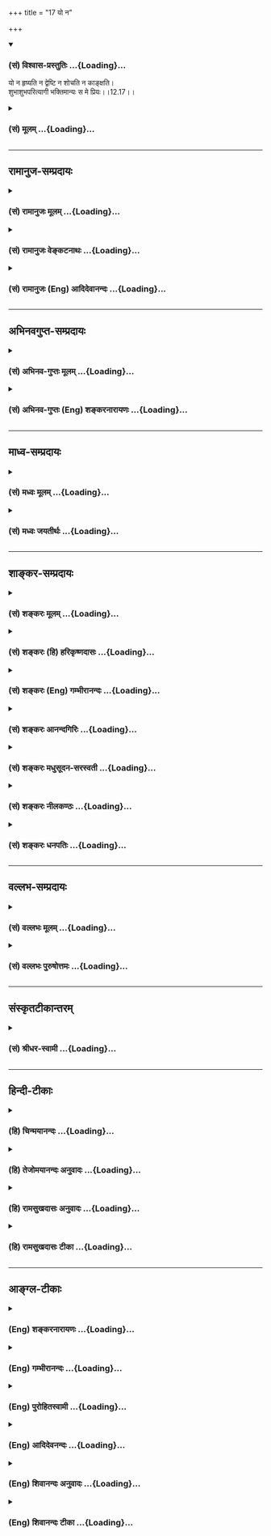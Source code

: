 +++
title = "17 यो न"

+++
<div class="js_include" newlevelforh1="3" title="(सं) विश्वास-प्रस्तुतिः" unfilled url="/purANam/mahAbhAratam/06-bhIShma-parva/02-bhagavad-gItA-parva/saMskRtam/vishvAsa-prastutiH/12_bhakti-yogaH/17_yo_na.md">
<details open><summary><h3>(सं) विश्वास-प्रस्तुतिः ...{Loading}...</h3></summary>

यो न हृष्यति न द्वेष्टि न शोचति न काङ्क्षति।  
शुभाशुभपरित्यागी भक्तिमान्यः स मे प्रियः।।12.17।।
</details>
</div>
<div class="js_include collapsed" newlevelforh1="3" title="(सं) मूलम्" unfilled url="/purANam/mahAbhAratam/06-bhIShma-parva/02-bhagavad-gItA-parva/saMskRtam/mUlam/12_bhakti-yogaH/17_yo_na.md">
<details><summary><h3>(सं) मूलम् ...{Loading}...</h3></summary>

यो न हृष्यति न द्वेष्टि न शोचति न काङ्क्षति।  
शुभाशुभपरित्यागी भक्तिमान्यः स मे प्रियः।।12.17।।
</details>
</div>


_________________
## रामानुज-सम्प्रदायः
<div class="js_include collapsed" newlevelforh1="3" title="(सं) रामानुजः मूलम्" unfilled url="/purANam/mahAbhAratam/06-bhIShma-parva/02-bhagavad-gItA-parva/saMskRtam/rAmAnujaH/mUlam/12_bhakti-yogaH/17_yo_na.md">
<details><summary><h3>(सं) रामानुजः मूलम् ...{Loading}...</h3></summary>

।।12.17।।**यो न हृष्यति** यद् मनुष्याणां हर्षनिमित्तं प्रियजातं तत्
प्राप्य यः कर्मयोगी न हृष्यति; यत च अप्रिय तत् प्राप्य यो **न
द्वेष्टि;** यत् च मनुष्याणां शोकनिमित्तं भार्यापुत्रवित्तक्षयादिकं तत्
प्राप्य **न शोचति** तथाविधम् अप्राप्तं च न **काङ्क्षति;** यत् च
मनुष्याणां हर्षनिमित्तभार्यावित्तादि; तद् अप्राप्तं च न काङ्क्षति
इत्यर्थः। **शुभाशुभपरित्यागी** पापवत् पुण्यस्य अपि बन्धहेतुत्वाविशेषाद्
उभयपरित्यागी; **यः** एवंभूतो **भक्तिमान् स मे प्रियः।**

</details>
</div>
<div class="js_include collapsed" newlevelforh1="3" title="(सं) रामानुजः वेङ्कटनाथः" unfilled url="/purANam/mahAbhAratam/06-bhIShma-parva/02-bhagavad-gItA-parva/saMskRtam/rAmAnujaH/venkaTanAthaH/12_bhakti-yogaH/17_yo_na.md">
<details><summary><h3>(सं) रामानुजः वेङ्कटनाथः ...{Loading}...</h3></summary>

  
  
।।12.17।। अथ दैवादागतेष्वपि प्रियाप्रियेषु शोकहर्षाद्यभावोऽनागतेषु
निषिद्धव्यतिरिक्तेष्वपि वाञ्छारहितत्वं तत्कारणत्यागश्चोच्यतेयो न हृष्यति
इति श्लोकेन। हर्षामर्ष \[12।15\] इति पूर्वं पुरुषविशेषनिमित्तं हर्षादिकं
निषिद्धम् इह त्वर्थलाभादिनिमित्तमिति विशेष
इत्यभिप्रायेणाहयन्मनुव्याणामिति। यच्छब्दव्याख्यानरूपेणकर्मयोगी इत्यनेन
हर्षाभावहेतुः सूचितः। आत्मव्यतिरिक्तनिस्स्पृहो ह्ययमिति भावः। अद्वेष्टा
सर्वभूतानाम् \[12।13\] इत्युक्ताद्विशेषज्ञापनायाहयच्चाप्रियं
तत्प्राप्येति। हेत्वनागमने हर्षद्वेषशोकादेरभावस्य
सर्वजनसाधारणत्वाद्विकारहेतौ सति निर्विकारत्वं ह्यस्य विधेयो विशेष इति
ज्ञापनाय तत्तन्निमित्तकथनम्। मिथिलायां प्रदीप्तायां न मे किञ्चन
(ञ्चित्प्र) दह्यते \[म.भा.  
  
शास्त्रवेद्यमनिष्टसाधनं हि पापम्। श्रुतिश्च -- न सुकृतं न दुष्कृतम्
इत्युक्त्वा सर्वे पाप्मानोऽतो निवर्तन्ते \[छां.उ.8।4।1\] इति निगमनेन
सुकृतस्यापि पाप्मतामाह।  
  

</details>
</div>
<div class="js_include collapsed" newlevelforh1="3" title="(सं) रामानुजः (Eng) आदिदेवानन्दः" unfilled url="/purANam/mahAbhAratam/06-bhIShma-parva/02-bhagavad-gItA-parva/saMskRtam/rAmAnujaH/english/AdidevAnandaH/12_bhakti-yogaH/17_yo_na.md">
<details><summary><h3>(सं) रामानुजः (Eng) आदिदेवानन्दः ...{Loading}...</h3></summary>

12.17 He who does not 'rejoice', i.e., that Karma Yogin, who, on
obtaining things which cause joy to man, does not rejoice; who does not
'hate', does not hate on obtaining anything undesriable; who is not
'grieved' by common sorrows which cause grief among men, as the loss of
wife, son, fortune etc.; who 'does not desire' anything like wife, son,
fortune etc.; not already acired by him; who 'renounces good and evil,'
i.e., who renounces both merit and demerit because, like demert, merit
also causes bondage, there being no difference between them in this
respect - he who is like this and devoted to Me is dear to Me.

</details>
</div>


_________________
## अभिनवगुप्त-सम्प्रदायः
<div class="js_include collapsed" newlevelforh1="3" title="(सं) अभिनव-गुप्तः मूलम्" unfilled url="/purANam/mahAbhAratam/06-bhIShma-parva/02-bhagavad-gItA-parva/saMskRtam/abhinava-guptaH/mUlam/12_bhakti-yogaH/17_yo_na.md">
<details><summary><h3>(सं) अभिनव-गुप्तः मूलम् ...{Loading}...</h3></summary>

।।12.15 -- 12.20।। यस्मादित्यादि मे प्रिया इत्यन्तम्। अनिकेतः -- इदमेव
मया कर्तव्यम् इति यस्य नास्ति प्रतिज्ञा। यथाप्राप्तहेवाकितया
सुखदुःखादिकमुपभुञ्ज्ञानः परमेश्वरविषयसमावेशितहृदयः सुखेनैव प्राप्नोति
परमकैवल्यम् इति।  
  
।। शिवम्।।

</details>
</div>
<div class="js_include collapsed" newlevelforh1="3" title="(सं) अभिनव-गुप्तः (Eng) शङ्करनारायणः" unfilled url="/purANam/mahAbhAratam/06-bhIShma-parva/02-bhagavad-gItA-parva/saMskRtam/abhinava-guptaH/english/shankaranArAyaNaH/12_bhakti-yogaH/17_yo_na.md">
<details><summary><h3>(सं) अभिनव-गुप्तः (Eng) शङ्करनारायणः ...{Loading}...</h3></summary>

12.17 See Comment under 12.20

</details>
</div>


_________________
## माध्व-सम्प्रदायः
<div class="js_include collapsed" newlevelforh1="3" title="(सं) मध्वः मूलम्" unfilled url="/purANam/mahAbhAratam/06-bhIShma-parva/02-bhagavad-gItA-parva/saMskRtam/madhvaH/mUlam/12_bhakti-yogaH/17_yo_na.md">
<details><summary><h3>(सं) मध्वः मूलम् ...{Loading}...</h3></summary>

।।12.17।। Sri Madhvacharya did not comment on this sloka.,

</details>
</div>
<div class="js_include collapsed" newlevelforh1="3" title="(सं) मध्वः जयतीर्थः" unfilled url="/purANam/mahAbhAratam/06-bhIShma-parva/02-bhagavad-gItA-parva/saMskRtam/madhvaH/jayatIrthaH/12_bhakti-yogaH/17_yo_na.md">
<details><summary><h3>(सं) मध्वः जयतीर्थः ...{Loading}...</h3></summary>

।।12.17।। Sri Jayatirtha did not comment on this sloka.  
  

</details>
</div>


_________________
## शाङ्कर-सम्प्रदायः
<div class="js_include collapsed" newlevelforh1="3" title="(सं) शङ्करः मूलम्" unfilled url="/purANam/mahAbhAratam/06-bhIShma-parva/02-bhagavad-gItA-parva/saMskRtam/shankaraH/mUlam/12_bhakti-yogaH/17_yo_na.md">
<details><summary><h3>(सं) शङ्करः मूलम् ...{Loading}...</h3></summary>

।।12.17।। --,**यः न हृष्यति** इष्टप्राप्तौ; **न द्वेष्टि**
अनिष्टप्राप्तौ; **न शोचति** प्रियवियोगे; न च अप्राप्तं **काङ्क्षति;**
शुभाशुभे कर्मणी परित्यक्तुं शीलम् अस्य इति **शुभाशुभपरित्यागी भक्तिमान्
यः सः मे प्रियः**।।

</details>
</div>
<div class="js_include collapsed" newlevelforh1="3" title="(सं) शङ्करः (हि) हरिकृष्णदासः" unfilled url="/purANam/mahAbhAratam/06-bhIShma-parva/02-bhagavad-gItA-parva/saMskRtam/shankaraH/hindI/harikRShNadAsaH/12_bhakti-yogaH/17_yo_na.md">
<details><summary><h3>(सं) शङ्करः (हि) हरिकृष्णदासः ...{Loading}...</h3></summary>

।।12.17।। तथा --, जो इष्ट वस्तुकी प्राप्तिमें हर्ष नहीं मानता; अनिष्टकी
प्राप्तिमें द्वेष नहीं करता; प्रिय वस्तुका वियोग होनेपर शोक नहीं करता और
अप्राप्त वस्तुकी आकाङ्क्षा नहीं करता; ऐसा जो शुभ और अशुभ कर्मोंका त्याग
कर देनेवाला भक्तिमान् पुरुष है वह मेरा प्यारा है।

</details>
</div>
<div class="js_include collapsed" newlevelforh1="3" title="(सं) शङ्करः (Eng) गम्भीरानन्दः" unfilled url="/purANam/mahAbhAratam/06-bhIShma-parva/02-bhagavad-gItA-parva/saMskRtam/shankaraH/english/gambhIrAnandaH/12_bhakti-yogaH/17_yo_na.md">
<details><summary><h3>(सं) शङ्करः (Eng) गम्भीरानन्दः ...{Loading}...</h3></summary>

12.17 Yah, he who; na hrsyati, does not rejoice on getting a coveted
object; na dvesti, does not fret on getting an undesirable object; na
socati, does not lament on the loss of a dear one; and na kanksati, does
not hanker after an object not acired; subha-asubha-parityogi, who gives
up good and bad, who is apt to give up good and bad actions; bhaktiman,
who is full of devotion-he is dear to Me.

</details>
</div>
<div class="js_include collapsed" newlevelforh1="3" title="(सं) शङ्करः आनन्दगिरिः" unfilled url="/purANam/mahAbhAratam/06-bhIShma-parva/02-bhagavad-gItA-parva/saMskRtam/shankaraH/AnandagiriH/12_bhakti-yogaH/17_yo_na.md">
<details><summary><h3>(सं) शङ्करः आनन्दगिरिः ...{Loading}...</h3></summary>

।।12.17।। द्वेषहर्षादिराहित्यमपि ज्ञानिनो लक्षणमित्याह -- **किञ्चेति।**
सर्वारम्भपरित्यागीत्यनेन विहितकाम्यत्यागस्योक्तत्वाद्विहितादन्यत्र
मासङ्कोचीति विशिनष्टि -- **शुभाशुभेति।**

</details>
</div>
<div class="js_include collapsed" newlevelforh1="3" title="(सं) शङ्करः मधुसूदन-सरस्वती" unfilled url="/purANam/mahAbhAratam/06-bhIShma-parva/02-bhagavad-gItA-parva/saMskRtam/shankaraH/madhusUdana-sarasvatI/12_bhakti-yogaH/17_yo_na.md">
<details><summary><h3>(सं) शङ्करः मधुसूदन-सरस्वती ...{Loading}...</h3></summary>

।।12.17।। य इति। किंच समदुःखसुख इत्येतद्विवृणोति -- यो न हृष्यति
इष्टप्राप्तौ; न द्वेष्टि अनिष्टप्राप्तौ; न शोचति प्राप्तेष्टवियोगे; न
काङ्क्षति अप्राप्तेष्टसंयोगे। सर्वारम्भपरित्यागीत्येतद्विवृणोति --
शुभेति। शुभाशुभे सुखसाधनदुःखसाधने कर्मणी परित्यक्तुं शीलमस्येति
शुभाशुभपरित्यागी भक्तिमान्यः स मे प्रियः।

</details>
</div>
<div class="js_include collapsed" newlevelforh1="3" title="(सं) शङ्करः नीलकण्ठः" unfilled url="/purANam/mahAbhAratam/06-bhIShma-parva/02-bhagavad-gItA-parva/saMskRtam/shankaraH/nIlakaNThaH/12_bhakti-yogaH/17_yo_na.md">
<details><summary><h3>(सं) शङ्करः नीलकण्ठः ...{Loading}...</h3></summary>

।।12.17।। एतमेव श्लोकं व्याचष्टे त्रिभिः श्लोकैः -- **यो नेति।** इष्टलाभे
सति न हृष्यति। अनिष्टप्राप्तौ न द्वेष्टि। इष्टवियोगे सति न शोचति।
इष्टसंयोगमनिष्टपरिहारं वा न काङ्क्षति। अनपेक्षत्वात्। शुभं कल्याणं
पुण्यं अशुभममङ्गलं पापं च ते उभे परित्युक्तं शीलमस्य स शुभाशुभपरित्यागी।
एतेन शुचित्वं व्याख्यातम्। ,भक्तिमान्भक्तौ सततोद्युक्त इति दक्ष इत्यर्थः।

</details>
</div>
<div class="js_include collapsed" newlevelforh1="3" title="(सं) शङ्करः धनपतिः" unfilled url="/purANam/mahAbhAratam/06-bhIShma-parva/02-bhagavad-gItA-parva/saMskRtam/shankaraH/dhanapatiH/12_bhakti-yogaH/17_yo_na.md">
<details><summary><h3>(सं) शङ्करः धनपतिः ...{Loading}...</h3></summary>

।।12.17।। किंच हर्षादिराहित्यमपि तत्त्वविदो विशेषणमित्याशयेनाह -- य इति।
यत्तु एतमेव श्लोकं व्याचष्टे त्रिभिः श्लोकैर्य इति तुदपेक्ष्यम्।
भाष्योक्तरीत्याऽपौनरुक्त्यसंभवे व्याख्यानव्याख्येयकल्पनाया
अन्याय्यत्वात्। यः इष्टप्राप्तौ न हृष्यति हर्ष न प्राप्नोति।
अनिष्टप्राप्तौ न द्वेष्टि द्वेषं न करोति। अद्वेष्टा सर्वभूतानामित्यत्र
सर्वभूतेषु सामान्यद्वेषाभावः स्वाभाविक उक्तः; अत्र त्वनिष्टप्राप्तौ
तत्प्रत्युक्तद्वेषविशेषाभाव इत्यपौनक्त्यम्। प्रियवियोगे न शोचति शोकं
मानसं तापं नाङ्गीकरोति। अप्राप्तं च न काङ्क्षति। शुभाशुभे पुण्यतापे
कर्मणी परित्युक्तं शीलमस्येति तथा सर्वारम्भपरित्यागीत्यनेन
वेदोक्तनित्यनैमित्तिककाम्यकर्मातिरिक्तसर्वारम्भपरित्यागीति सर्वपदसंकोचो
माभूदित्यत उक्तं शुभाशुभपरित्यागीत्यनेन
वेदोक्तनित्यनैमित्तिककाम्यकर्मातिरिक्तसर्वारम्भपरित्यागीति सर्वपदसंकोचो
माभूदित्यत उक्तं शूभाशूभपरित्यागीति। भक्तिमान् यः स मे प्रियः।

</details>
</div>


_________________
## वल्लभ-सम्प्रदायः
<div class="js_include collapsed" newlevelforh1="3" title="(सं) वल्लभः मूलम्" unfilled url="/purANam/mahAbhAratam/06-bhIShma-parva/02-bhagavad-gItA-parva/saMskRtam/vallabhaH/mUlam/12_bhakti-yogaH/17_yo_na.md">
<details><summary><h3>(सं) वल्लभः मूलम् ...{Loading}...</h3></summary>

।।12.17।। किञ्च यो न हृष्यति न द्वेष्टि च। परस्य दुःखं सुखं वा दृष्ट्वा
प्राकृतवत् धनादिव्ययेऽपि न शोचति। न च तत्काङ्क्षति स्वभोगार्थंभगवानेव
प्रभुः सर्वं विदधाति; निजेच्छातः करिष्यति इति भावेन न प्रार्थयते;
चिन्तां वा न करोतीति। शुभाशुभपरित्यागी यः स भक्तिमान्मे प्रियः।

</details>
</div>
<div class="js_include collapsed" newlevelforh1="3" title="(सं) वल्लभः पुरुषोत्तमः" unfilled url="/purANam/mahAbhAratam/06-bhIShma-parva/02-bhagavad-gItA-parva/saMskRtam/vallabhaH/puruShottamaH/12_bhakti-yogaH/17_yo_na.md">
<details><summary><h3>(सं) वल्लभः पुरुषोत्तमः ...{Loading}...</h3></summary>

  
  
।।12.17।। किञ्च -- यो नेति। यः लौकिकप्रियाप्त्या न हृष्यति;
तथैवाप्रियादिना न द्वेष्टि तथाच सेवार्थवस्तुनाशे न शोचति; न
तदाकाङ्क्षति। शुभाशुभे स्वर्गनरकादिरूपे त्यजति। सर्वत्र भगवदिच्छां
ज्ञात्वा लीलात्वेन व्यवहरतीत्यर्थः। एतादृशो यो भक्तिमान् भक्तियुक्तः स
मे प्रियः।  
  

</details>
</div>


_________________
## संस्कृतटीकान्तरम्
<div class="js_include collapsed" newlevelforh1="3" title="(सं) श्रीधर-स्वामी" unfilled url="/purANam/mahAbhAratam/06-bhIShma-parva/02-bhagavad-gItA-parva/saMskRtam/shrIdhara-svAmI/12_bhakti-yogaH/17_yo_na.md">
<details><summary><h3>(सं) श्रीधर-स्वामी ...{Loading}...</h3></summary>

।।12.17।। किंच **-- येनेति।** प्रियं प्राप्य यो न हृष्यति; अप्रियं
प्राप्य यो न द्वेष्टि; इष्टार्थनाशे सति यो न शोचति; अप्राप्तमर्थं न
काङ्क्षति; शुभाशुभे पुण्यपापे परित्यक्तुं शीलं यस्य एवंभूतो भूत्वा यो
मद्भक्तिमान्स मे प्रियः।

</details>
</div>


_________________
## हिन्दी-टीकाः
<div class="js_include collapsed" newlevelforh1="3" title="(हि) चिन्मयानन्दः" unfilled url="/purANam/mahAbhAratam/06-bhIShma-parva/02-bhagavad-gItA-parva/hindI/chinmayAnandaH/12_bhakti-yogaH/17_yo_na.md">
<details><summary><h3>(हि) चिन्मयानन्दः ...{Loading}...</h3></summary>

।।12.17।। वह पुरुष परम भक्त कहलाता है जिसने मन और बुद्धि की अनात्म
उपाधियों तथा जगत् से अपने तादात्म्य को त्याग कर आनन्दस्वरूप आत्मा में
दृढ़ स्थिति प्राप्त कर ली है। अत यह स्वाभाविक ही है कि अनात्म जगत् से
होने वाले सुखदुखादिक अनुभव उसे किसी भी प्रकार से न आकर्षित कर सकते हैं
और न विचलित। इसे ही इस श्लोक में बताया गया है। सामान्य मनुष्य जगत् की सभी
वस्तुओं को वे जैसी हैं; वैसी ही नहीं देखता। उसे कोई वस्तु प्रिय होती है;
तो कोई अप्रिय। तत्पश्चात् वह प्रिय वस्तु की आकांक्षा या इच्छा करता है और
अप्रिय से द्वेष। इसके पश्चात्; तीसरा द्वन्द्व उत्पन्न होता हैं प्रवृत्ति
और निवृत्ति का; अर्थात् इच्छित वस्तु को प्राप्त करने के लिए और द्वेष्य
वस्तु को त्यागने के लिए वह प्रयत्न करता है। इसके परिणामस्वरूप इष्ट की
प्राप्ति होने पर वह हर्षित होता है; अन्यथा शोक करता है। ज्ञानी भक्त में
इन समस्त विकारों और प्रतिक्रियाओं का यहाँ अभाव बताया गया है। इसका कारण
यह है कि वह अपने परम आनन्दस्वरूप में स्थित होने के कारण बाह्य मिथ्या
वस्तुओं में सुख और दुख की कल्पना करके उनसे राग या द्वेष नहीं करता। राग
और द्वेष के द्वन्द्व के अभाव में हर्ष और शोक का स्वत अभाव हो जाता है। वह
भक्त जगत् को अपनी कल्पना की दृष्टि से न देखकर यथार्थ रूप में देखता
है। शभाशुभपरित्यागी जब मनुष्य अपने आनन्दस्वरूप को नहीं जानता है वह बाह्य
जगत् में सुख और शान्ति की खोज करता रहता है। उस स्थिति में; अपने राग और
द्वेष के कारण वस्तुओं की प्राप्ति के लिए शुभ और अशुभ (पुण्य और पाप)
दोनों ही प्रकार के कर्म करता है। परन्तु; भक्त के मन में राग और द्वेष
नहीं होने के कारण वह शुभ और अशुभ दोनों ही से मुक्त हो जाता है। इस प्रकार
हम देखते हैं कि उपर्युक्त श्लोक में प्रयुक्त सभी शब्दों का एक विशेष गूढ़
अभिप्राय है; अन्यथा केवल वाच्यार्थ को ही स्वीकार करने पर ऐसा प्रतीत होगा
कि ज्ञानी भक्त कोई शव अथवा पाषाण मात्र है; क्योंकि वह न इच्छा करता है और
न द्वेष न हर्षित होता है और न दुखी अर्थात् वह मृत पड़ा रहता है यह श्लोक
इस बात का अत्यन्त प्रभावी उदाहरण है कि धर्मशास्त्रों के शब्दों का
वाच्यार्थ उसके मर्म या प्रयोजन को स्पष्ट नहीं करता है। अत उनके
लक्ष्यार्थ पर विचार करना आवश्यक हो जाता है। इस श्लोक में वर्णित गुणें से
युक्त भक्त भगवान् को प्रिय होता है। यह श्लोक प्रस्तुत प्रकरण का चतुर्थ
भाग है; जिसमें ज्ञानी भक्त के और छ लक्षण बताये गये हैं। इस प्रकार अब तक
छब्बीस गुणों को बताया गया है; जो भक्त के स्वाभाविक लक्षण होते हैं।

</details>
</div>
<div class="js_include collapsed" newlevelforh1="3" title="(हि) तेजोमयानन्दः अनुवादः" unfilled url="/purANam/mahAbhAratam/06-bhIShma-parva/02-bhagavad-gItA-parva/hindI/tejomayAnandaH/anuvAdaH/12_bhakti-yogaH/17_yo_na.md">
<details><summary><h3>(हि) तेजोमयानन्दः अनुवादः ...{Loading}...</h3></summary>

।।12.17।। जो न हर्षित होता है और न द्वेष करता है; न शोक करता है और न
आकांक्षा; तथा जो शुभ और अशुभ को त्याग देता है, वह भक्तिमान् पुरुष मुझे
प्रिय है।।

</details>
</div>
<div class="js_include collapsed" newlevelforh1="3" title="(हि) रामसुखदासः अनुवादः" unfilled url="/purANam/mahAbhAratam/06-bhIShma-parva/02-bhagavad-gItA-parva/hindI/rAmasukhadAsaH/anuvAdaH/12_bhakti-yogaH/17_yo_na.md">
<details><summary><h3>(हि) रामसुखदासः अनुवादः ...{Loading}...</h3></summary>

।।12.17।। जो न कभी हर्षित होता है, न द्वेष करता है, न शोक करता है, न
कामना करता है और जो शुभ-अशुभ कर्मोंमें राग-द्वेषका त्यागी है, वह
भक्तिमान् मनुष्य मुझे प्रिय है।

</details>
</div>
<div class="js_include collapsed" newlevelforh1="3" title="(हि) रामसुखदासः टीका" unfilled url="/purANam/mahAbhAratam/06-bhIShma-parva/02-bhagavad-gItA-parva/hindI/rAmasukhadAsaH/TIkA/12_bhakti-yogaH/17_yo_na.md">
<details><summary><h3>(हि) रामसुखदासः टीका ...{Loading}...</h3></summary>

।।12.17।।***व्याख्या--*'यो न हृष्यति न द्वेष्टि न शोचति न
काङ्क्षति'--**मुख्य विकार चार हैं -- (1) राग, (2) द्वेष, (3) हर्ष और (4)
शोक **(टिप्पणी प₀ 656.2)**। सिद्ध भक्तमें ये चारों ही विकार नहीं होते।
उसका यह अनुभव होता है कि संसारका प्रतिक्षण वियोग हो रहा है और भगवान्से
कभी वियोग होता ही नहीं। संसारके साथ कभी संयोग था नहीं, है नहीं, रहेगा
नहीं और रह सकता भी नहीं। अतः संसारकी कोई,स्वतन्त्र सत्ता नहीं है -- इस
वास्तविकताका अनुभव कर लेनेके बाद (जडताका कोई सम्बन्ध न रहनेपर) भक्तका
केवल भगवान्के साथ अपने नित्यसिद्ध सम्बन्धका अनुभव अटलरूपसे रहता है। इस
कारण उसका अन्तःकरण राग-द्वेषादि विकारोंसे सर्वथा मुक्त होता है। भगवान्का
साक्षात्कार होनेपर ये विकार सर्वथा मिट जाते हैं।  
साधनावस्थामें भी साधक ज्यों-ज्यों साधनमें आगे बढ़ता है, त्यों-ही-त्यों
उसमें राग-द्वेषादि कम होते चले जाते हैं। जो कम होनेवाला होता है, वह
मिटनेवाला भी होता है। अतः जब साधनावस्थामें ही विकार कम होने लगते हैं, तब
सहज ही यह अनुमान लगाया जा सकता है कि सिद्धावस्थामें भक्तमें ये विकार
नहीं रहते, पूर्णतया मिट जाते हैं।  
हर्ष और शोक -- दोनों राग-द्वेषके ही परिणाम हैं। जिसके प्रति राग होता
है, उसके संयोगसे और जिसके प्रति द्वेष होता है, उसके वियोगसे 'हर्ष' होता
है। इसके विपरीत जिसके प्रति राग होता है, उसके वियोग या वियोगकी आशङ्कासे
और जिसके प्रति द्वेष होता है, उसके संयोग या संयोगकी आशङ्कासे 'शोक' होता
है। सिद्ध भक्तमें राग-द्वेषका अत्यन्ताभाव होनेसे स्वतः एक साम्यावस्था
निरन्तर रहती है। इसलिये वह विकारोंसे सर्वथा रहित होता है।  
जैसे रात्रिके समय अन्धकारमें दीपक जलानेकी कामना होती है; दीपक जलानेसे
हर्ष होता है, दीपक बुझानेवालेके प्रति द्वेष या क्रोध होता है और पुनः
दीपक कैसे जले -- ऐसी चिन्ता होती है। रात्रि होनेसे ये चारों बातें होती
हैं। परन्तु मध्याह्नका सूर्य तपता हो तो दीपक जलानेकी कामना नहीं होती,
दीपक जलानेसे हर्ष नहीं होता, दीपक बुझानेवालेके प्रति द्वेष या क्रोध नहीं
होता और (अँधेरा न होनेसे) प्रकाशके अभावकी चिन्ता भी नहीं होती। इसी
प्रकार भगवान्से विमुख और संसारके सम्मुख होनेसे शरीरनिर्वाह और सुखके लिये
अनुकूल पदार्थ, परिस्थिति आदिके मिलनेकी कामना होती है इनके मिलनेपर हर्ष
होता है; इनकी प्राप्तिमें बाधा पहुँचानेवालेके प्रति द्वेष या क्रोध होता
है; और इनके न मिलनेपर 'कैसे मिलें' ऐसी चिन्ता होती है। परन्तु जिसको
(मध्याह्नके सूर्यकी तरह) भगवत्प्राप्ति हो गयी है, उसमें ये विकार कभी
नहीं रहते। वह पूर्णकाम हो जाता है। अतः उसको संसारकी कोई आवश्यकता नहीं
रहती।  
**'शुभाशुभपरित्यागी'--**ममता, आसक्ति और फलेच्छासे रहित होकर ही शुभ
कर्म करनेके कारण भक्तके कर्म 'अकर्म' हो जाते हैं। इसलिये भक्तको शुभ
कर्मोंका भी त्यागी कहा गया है। राग-द्वेषका सर्वथा अभाव होनेके कारण उससे
अशुभ कर्म होते ही नहीं। अशुभ कर्मोंके होनेमें कामना, ममता, आसक्ति ही
प्रधान कारण हैं, और भक्तमें इनका सर्वथा अभाव होता है। इसलिये उसको अशुभ
कर्मोंका भी त्यागी कहा गया है। भक्त शुभ-कर्मोंसे तो राग नहीं करता और
अशुभ-कर्मोंसे द्वेष नहीं करता। उसके द्वारा स्वाभाविक शास्त्रविहित शुभ
कर्मोंका आचरण और अशुभ (निषिद्ध एवं काम्य) कर्मोंका त्याग होता है,
राग-द्वेषपूर्वक नहीं। राग-द्वेषका सर्वथा त्याग करनेवाला ही सच्चा त्यागी
है।  
मनुष्यको कर्म नहीं बाँधते, प्रत्युत कर्मोंमें राग-द्वेष ही बाँधते हैं।
भक्तके सम्पूर्ण कर्म राग-द्वेषरहित होते हैं, इसलिये वह शुभाशुभ सम्पूर्ण
कर्मोंका परित्यागी है।  
**'शुभाशुभपरित्यागी'** पदका अर्थ शुभ और अशुभ कर्मोंके फलका त्यागी भी
लिया जा सकता है। परन्तु इसी श्लोकके पूर्वार्धमें आये **'न हृष्यति न
द्वेष्टि न शोचति न काङ्क्षति'** पदोंका सम्बन्ध भी शुभ (अनुकूल) और अशुभ
(प्रतिकूल) कर्मफलके त्यागसे ही है। अतः यहाँ **'शुभाशुभपरित्यागी'** पदका
अर्थ शुभाशुभ कर्मफलका त्यागी माननेसे पुनरुक्ति-दोष आता है। इसलिये इस
पदका अर्थ शुभ एवं अशुभ कर्मोंमें राग-द्वेषका त्यागी ही मानना चाहिये।  
**'भक्तिमान्यः स मे प्रियः'--** भक्तकी भगवान्में अत्यधिक प्रियता रहती
है। उसके द्वारा स्वतः-स्वाभाविक भगवान्का चिन्त, स्मरण, भजन होता रहता है।
ऐसे भक्तको यहाँ **'भक्तिमान्'** कहा गया है। भक्तका भगवान्में अनन्य प्रेम
होता है; इसलिये वह भगवान्को प्रिय होता है।  
  
***सम्बन्ध--***अब आगेके दो श्लोकोंमें सिद्ध भक्तके दस लक्षणोंवाला
पाँचवाँ और अन्तिम प्रकरण कहते हैं।

</details>
</div>


_________________
## आङ्ग्ल-टीकाः
<div class="js_include collapsed" newlevelforh1="3" title="(Eng) शङ्करनारायणः" unfilled url="/purANam/mahAbhAratam/06-bhIShma-parva/02-bhagavad-gItA-parva/english/shankaranArAyaNaH/12_bhakti-yogaH/17_yo_na.md">
<details><summary><h3>(Eng) शङ्करनारायणः ...{Loading}...</h3></summary>

12.17. He, who neither delights no hates, nor grieves, nor craves; who
has renounced both the good and the bad results \[of actions\] and is
full of devotion \[to Me\]-he is dear to Me.

</details>
</div>
<div class="js_include collapsed" newlevelforh1="3" title="(Eng) गम्भीरानन्दः" unfilled url="/purANam/mahAbhAratam/06-bhIShma-parva/02-bhagavad-gItA-parva/english/gambhIrAnandaH/12_bhakti-yogaH/17_yo_na.md">
<details><summary><h3>(Eng) गम्भीरानन्दः ...{Loading}...</h3></summary>

12.17 He who does not rejoice, does not fret, does not lament, does not
hanker; who gives up good and bad, who is filled with devotion-he is
dear to Me.

</details>
</div>
<div class="js_include collapsed" newlevelforh1="3" title="(Eng) पुरोहितस्वामी" unfilled url="/purANam/mahAbhAratam/06-bhIShma-parva/02-bhagavad-gItA-parva/english/purohitasvAmI/12_bhakti-yogaH/17_yo_na.md">
<details><summary><h3>(Eng) पुरोहितस्वामी ...{Loading}...</h3></summary>

12.17 He who is beyond joy and hate, who neither laments nor desires, to
whom good and evil fortunes are the same, such a one is My beloved.

</details>
</div>
<div class="js_include collapsed" newlevelforh1="3" title="(Eng) आदिदेवनन्दः" unfilled url="/purANam/mahAbhAratam/06-bhIShma-parva/02-bhagavad-gItA-parva/english/AdidevanandaH/12_bhakti-yogaH/17_yo_na.md">
<details><summary><h3>(Eng) आदिदेवनन्दः ...{Loading}...</h3></summary>

12.17 He who rejoices not, nor hates, nor grieves, nor desires, who
renounces good and evil, who is full of devotion to me - dear to me is
such a devotee.

</details>
</div>
<div class="js_include collapsed" newlevelforh1="3" title="(Eng) शिवानन्दः अनुवादः" unfilled url="/purANam/mahAbhAratam/06-bhIShma-parva/02-bhagavad-gItA-parva/english/shivAnandaH/anuvAdaH/12_bhakti-yogaH/17_yo_na.md">
<details><summary><h3>(Eng) शिवानन्दः अनुवादः ...{Loading}...</h3></summary>

12.17 He who neither rejoices, nor hates, nor grieves, nor desires,
renouncing good and evil, and who is full of devotion, is dear to Me.

</details>
</div>
<div class="js_include collapsed" newlevelforh1="3" title="(Eng) शिवानन्दः टीका" unfilled url="/purANam/mahAbhAratam/06-bhIShma-parva/02-bhagavad-gItA-parva/english/shivAnandaH/TIkA/12_bhakti-yogaH/17_yo_na.md">
<details><summary><h3>(Eng) शिवानन्दः टीका ...{Loading}...</h3></summary>

12.17 यः who; न not; हृष्यति rejoices; न not; द्वेष्टि hates; न not;
शोचति grieves; न not; काङ्क्षति desires; शुभाशुभपरित्यागी renouncing
good and evil; भक्तिमान् full of devotion; यः who; सः he; मे to Me;
प्रियः dear.Commentary What is described in verse 13 is dealt with at
length in this.He does not rejoice when he attains the desirable
objects. He does not hate when he gets the undesirable objects. He does
not grieve when he parts with his beloved objects. He does not desire
the unattained.Subhasubhaparityagi Here is a further description of
Sarvarambhaparityagi of verse 16. He who has renounced good and evil
actions which produce pleasure and pain is a devotee of the Lord.Such a
devotee or knower of Brahman; who is My own Self; is dear to Me.
(Cf.VII.17IX.29)

</details>
</div>
